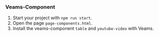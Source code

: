 ### Veams-Component

1. Start your project with `npm run start`. 
2. Open the page `page-components.html`.
2. Install the veams-component `table` and `youtube-video` with Veams.